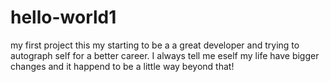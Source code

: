 # hello-world1
my first project
this my starting to be a a great developer and trying to autograph self for a better career. I always tell me eself my life have bigger changes and it happend to be a little way beyond that!
